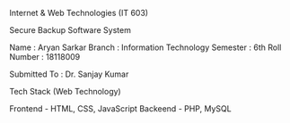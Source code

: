 Internet & Web Technologies (IT 603)

Secure Backup Software System

Name : Aryan Sarkar
Branch : Information Technology
Semester : 6th
Roll Number : 18118009

Submitted To : Dr. Sanjay Kumar

Tech Stack (Web Technology)

Frontend - HTML, CSS, JavaScript
Backeend - PHP, MySQL
